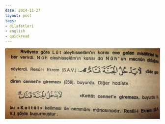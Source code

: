 ```yaml
---
date: 2014-11-27
layout: post
tags:
- dilafetleri
- english
- quickread
---
```


![](/images/tumblr_nfprl7jkoh1u3gx2to1_1280.jpg)
